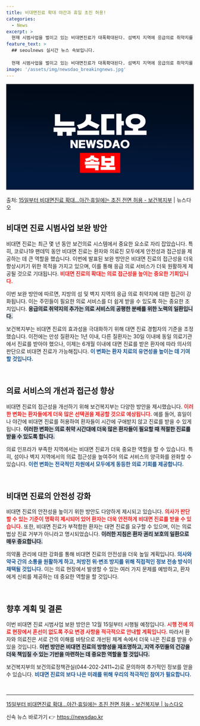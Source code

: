 ```yaml
---
title: 비대면진료 확대 야간과 휴일 초진 허용!
categories:
  - News
excerpt: >
  현재 시범사업을 벌이고 있는 비대면진료가 대폭확대된다. 섬벽지 지역에 응급의료 취약지를 추가하고, 휴일야간 …
feature_text: >
  ## seoulnews 실시간 뉴스 속보입니다.

  현재 시범사업을 벌이고 있는 비대면진료가 대폭확대된다. 섬벽지 지역에 응급의료 취약지를 추가하고, 휴일야간 …
image: '/assets/img/newsdao_breakingnews.jpg'
---
```


![뉴스다오 속보](/assets/img/newsdao_breakingnews.jpg)

<p>출처: <a href="https://newsdao.kr/2705" rel="dofollow">15일부터 비대면진료 확대…야간·휴일에는 초진 전면 허용 - 보건복지부</a> | 뉴스다오</p>

<h2 data-ke-size="size26">비대면 진료 시범사업 보완 방안</h2>

<p data-ke-size="size16">비대면 진료는 최근 몇 년 동안 보건의료 시스템에서 중요한 요소로 자리 잡았습니다. 특히, 코로나19 팬데믹 동안 비대면 진료는 환자와 의료진 모두에게 안전성과 접근성을 제공하는 데 큰 역할을 했습니다. 이번에 발표된 보완 방안은 비대면 진료의 접근성을 더욱 향상시키기 위한 목적을 가지고 있으며, 이를 통해 응급 의료 서비스가 더욱 원활하게 제공될 것으로 기대됩니다. <b><span style="color: #ee2323;">비대면 진료의 확대는 의료 접근성을 높이는 중요한 기회입니다.</span></b></p>

<p data-ke-size="size16">이번 보완 방안에 따르면, 지방의 섬 및 벽지 지역의 응급 의료 취약지에 대한 접근이 강화됩니다. 이는 주민들이 필요한 의료 서비스를 더 쉽게 받을 수 있도록 하는 중요한 조치입니다. <b><span style="background-color: #21538527;">응급의료 취약지의 추가는 의료 서비스의 공평한 분배를 위한 노력의 일환입니다.</span></b></p>

<p data-ke-size="size16">보건복지부는 비대면 진료의 효과성을 극대화하기 위해 대면 진료 경험자의 기준을 조정했습니다. 이전에는 만성 질환자는 1년 이내, 다른 질환자는 30일 이내에 동일 의료기관에서 진료를 받아야 했으나, 이제는 6개월 이내에 대면 진료를 받은 환자에 따라 의사의 판단으로 비대면 진료가 가능해집니다. <b><span style="color: #1a5490;">이 변화는 환자 치료의 유연성을 높이는 데 기여할 것입니다.</span></b></p>

<p data-ke-size="size16">&nbsp;</p>

<h2 data-ke-size="size26">의료 서비스의 개선과 접근성 향상</h2>

<p data-ke-size="size16">비대면 진료의 접근성을 개선하기 위해 보건복지부는 다양한 방안을 제시했습니다. <b><span style="color: #ee2323;">이러한 변화는 환자들에게 더욱 많은 선택권을 제공할 것으로 예상됩니다.</span></b> 예를 들어, 휴일이나 야간에 비대면 진료를 허용하여 환자들이 시간에 구애받지 않고 진료를 받을 수 있게 됩니다. <b><span style="background-color: #21538527;">이러한 변화는 의료 취약 시간대에 더욱 많은 환자들이 필요할 때 적절한 진료를 받을 수 있도록 합니다.</span></b></p>

<p data-ke-size="size16">의료 인프라가 부족한 지역에서는 비대면 진료가 더욱 중요한 역할을 할 수 있습니다. 특히, 섬이나 벽지 지역에서의 의료 접근성을 높여주어 의료 서비스의 양극화를 완화할 수 있습니다. <b><span style="color: #1a5490;">이런 변화는 전국적인 차원에서 모두에게 동등한 의료 기회를 제공합니다.</span></b></p>

<p data-ke-size="size16">&nbsp;</p>

<h2 data-ke-size="size26">비대면 진료의 안전성 강화</h2>

<p data-ke-size="size16">비대면 진료의 안전성을 높이기 위한 방안도 다양하게 제시되고 있습니다. <b><span style="color: #ee2323;">의사가 판단할 수 있는 기준이 명확히 제시되어 있어 환자는 더욱 안전하게 비대면 진료를 받을 수 있습니다.</span></b> 또한, 비대면 진료가 부적합한 환자는 대면 진료를 요구할 수 있으며, 이는 의료법상 진료 거부가 아니라고 명시되었습니다. <b><span style="background-color: #21538527;">이러한 지침은 환자 권리 보호의 일환으로 매우 중요합니다.</span></b></p>

<p data-ke-size="size16">의약품 관리에 대한 강화를 통해 비대면 진료의 안전성을 더욱 높일 계획입니다. <b><span style="color: #1a5490;">의사와 약국 간의 소통을 원활하게 하고, 처방전 위·변조 방지를 위해 직접적인 정보 전송 방식이 채택될 것입니다.</span></b> 이는 의료 현장에서 발생할 수 있는 여러 가지 문제를 예방하고, 환자에게 신뢰를 제공하는 데 중요한 역할을 할 것입니다.</p>

<p data-ke-size="size16">&nbsp;</p>

<h2 data-ke-size="size26">향후 계획 및 결론</h2>

<p data-ke-size="size16">이번 비대면 진료 시범사업 보완 방안은 12월 15일부터 시행될 예정입니다. <b><span style="color: #ee2323;">시행 전에 의료 현장에서 혼선이 없도록 주요 변경 사항을 적극적으로 안내할 계획입니다.</span></b> 따라서 환자와 의료진은 서로 간의 이해를 바탕으로 개선된 체계 속에서 더욱 나은 진료를 받을 수 있을 것입니다. <b><span style="background-color: #21538527;">이번 방안은 비대면 진료의 방향성을 재조명하고, 지역 주민들의 건강을 더욱 책임질 수 있는 기반을 마련하는 데 중요한 역할을 할 것입니다.</span></b></p>

<p data-ke-size="size16">보건복지부의 보건의료정책관실(044-202-2411~2)로 문의하여 추가적인 정보를 얻을 수 있습니다. <b><span style="color: #1a5490;">비대면 진료의 보다 나은 미래를 위해 우리의 적극적인 참여가 필요합니다.</span></b></p>

<p data-ke-size="size16">&nbsp;</p>

<hr/>

<p data-ke-size="size16"><a href="https://newsdao.kr/2705" target="_blank">15일부터 비대면진료 확대…야간·휴일에는 초진 전면 허용 - 보건복지부 | 뉴스다오</a></p> 

신속 뉴스 바로가기 👉 <a href="https://newsdao.kr" rel="dofollow">https://newsdao.kr</a>


